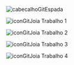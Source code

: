 ![cabecalhoGitEspada](https://github.com/user-attachments/assets/962bcf29-5f4d-4183-8d00-e094c8901dd3)

![iconGitJoia](https://github.com/user-attachments/assets/5d26f355-6c6f-4da4-a9b0-260d5f507404) Trabalho 1

![iconGitJoia](https://github.com/user-attachments/assets/5d26f355-6c6f-4da4-a9b0-260d5f507404) Trabalho 2

![iconGitJoia](https://github.com/user-attachments/assets/5d26f355-6c6f-4da4-a9b0-260d5f507404) Trabalho 3

![iconGitJoia](https://github.com/user-attachments/assets/5d26f355-6c6f-4da4-a9b0-260d5f507404) Trabalho 4
